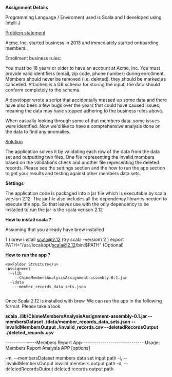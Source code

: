 <b>Assignment Details</b>

Programming Language / Enviroment used is Scala and I developed using Intelli J

<u>Problem statement</u>

Acme, Inc. started business in 2013 and immediately started onboarding members.  

Enrollment business rules:

You must be 18 years or older to have an account at Acme, Inc.
You must provide valid identifiers (email, zip code, phone number) during enrollment.
Members should never be removed (i.e. deleted), they should be marked as cancelled.
Attached is a DB schema for storing the input, the data should conform completely to the schema.

A developer wrote a script that accidentally messed up some data and there have also been a few bugs over the years that could 
have caused issues, meaning the data may have stopped adhering to the business rules above.

When casually looking through some of that members data, some issues were identified. Now we'd like to have a comprehensive 
analysis done on the data to find any anomalies.

<u>Solution</u>

The application solves it by validating each row of the data from the data set and outputting two files. One file representing
the invalid members based on the validations check and another file representing the deleted records. Please see the settings section and the how to run the app section to get your results and testing against other members data sets.


<b>Settings</b>

The application code is packaged into a jar file which is executable by scala version 2.12. The jar file also includes 
all the dependency libraries needed to execute the app. So that leaves use with the only dependency to be installed to run
the jar is the scala verison 2.12

<b> How to install scala ? </b> 

Assuming that you already have brew installed

1 ) brew install scala@2.12 (try scala -version)
2 ) export PATH="/usr/local/opt/scala@2.12/bin:$PATH" (Optional)


<b> How to run the app ? </b> 
```
<u>Folder Structure</u>
-Assignment
  -\lib
    --ChimeMembersAnalysisAssignment-assembly-0.1.jar
  -\data
    --member_records_data_sets.json
    
```

Once Scala 2.12 is installed with brew. We can run the app in the following format. Please take a look.

<b> scala ./lib/ChimeMembersAnalysisAssignment-assembly-0.1.jar --membersDataset ./data/member_records_data_sets.json 
--invalidMembersOutput ./invalid_records.csv  --deletedRecordsOutput ./deleted_records.csv </b>

---------------Members Report App------------------------------
Usage: Members Report Analysis APP [options]

  -m, --membersDataset <value>
                           members data set input path
  -i, --invalidMembersOutput <value>
                           invalid members output path
  -d, --deletedRecordsOutput <value>
                           deleted records output path
